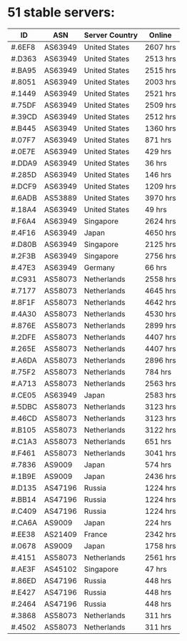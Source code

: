# 51 stable servers:

| ID | ASN | Server Country | Online |
| ------ | ------ | ------ | ------ |
| #.6EF8 | AS63949 | United States | 2607 hrs |
| #.D363 | AS63949 | United States | 2513 hrs |
| #.BA95 | AS63949 | United States | 2515 hrs |
| #.8051 | AS63949 | United States | 2003 hrs |
| #.1449 | AS63949 | United States | 2521 hrs |
| #.75DF | AS63949 | United States | 2509 hrs |
| #.39CD | AS63949 | United States | 2512 hrs |
| #.B445 | AS63949 | United States | 1360 hrs |
| #.07F7 | AS63949 | United States | 871 hrs |
| #.0E7E | AS63949 | United States | 429 hrs |
| #.DDA9 | AS63949 | United States | 36 hrs |
| #.285D | AS63949 | United States | 146 hrs |
| #.DCF9 | AS63949 | United States | 1209 hrs |
| #.6ADB | AS53889 | United States | 3970 hrs |
| #.18A4 | AS63949 | United States | 49 hrs |
| #.F6A4 | AS63949 | Singapore | 2624 hrs |
| #.4F16 | AS63949 | Japan | 4650 hrs |
| #.D80B | AS63949 | Singapore | 2125 hrs |
| #.2F3B | AS63949 | Singapore | 2756 hrs |
| #.47E3 | AS63949 | Germany | 66 hrs |
| #.C931 | AS58073 | Netherlands | 2558 hrs |
| #.7177 | AS58073 | Netherlands | 4645 hrs |
| #.8F1F | AS58073 | Netherlands | 4642 hrs |
| #.4A30 | AS58073 | Netherlands | 4530 hrs |
| #.876E | AS58073 | Netherlands | 2899 hrs |
| #.2DFE | AS58073 | Netherlands | 4407 hrs |
| #.265E | AS58073 | Netherlands | 4407 hrs |
| #.A6DA | AS58073 | Netherlands | 2896 hrs |
| #.75F2 | AS58073 | Netherlands | 784 hrs |
| #.A713 | AS58073 | Netherlands | 2563 hrs |
| #.CE05 | AS63949 | Japan | 2583 hrs |
| #.5DBC | AS58073 | Netherlands | 3123 hrs |
| #.46CD | AS58073 | Netherlands | 3123 hrs |
| #.B105 | AS58073 | Netherlands | 3122 hrs |
| #.C1A3 | AS58073 | Netherlands | 651 hrs |
| #.F461 | AS58073 | Netherlands | 3041 hrs |
| #.7836 | AS9009 | Japan | 574 hrs |
| #.1B9E | AS9009 | Japan | 2436 hrs |
| #.D135 | AS47196 | Russia | 1224 hrs |
| #.BB14 | AS47196 | Russia | 1224 hrs |
| #.C409 | AS47196 | Russia | 1224 hrs |
| #.CA6A | AS9009 | Japan | 224 hrs |
| #.EE38 | AS21409 | France | 2342 hrs |
| #.0678 | AS9009 | Japan | 1758 hrs |
| #.4151 | AS58073 | Netherlands | 2561 hrs |
| #.AE3F | AS45102 | Singapore | 47 hrs |
| #.86ED | AS47196 | Russia | 448 hrs |
| #.E427 | AS47196 | Russia | 448 hrs |
| #.2464 | AS47196 | Russia | 448 hrs |
| #.3868 | AS58073 | Netherlands | 311 hrs |
| #.4502 | AS58073 | Netherlands | 311 hrs |

